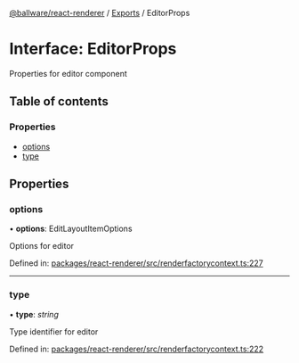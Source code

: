[@ballware/react-renderer](../README.md) / [Exports](../modules.md) / EditorProps

# Interface: EditorProps

Properties for editor component

## Table of contents

### Properties

- [options](editorprops.md#options)
- [type](editorprops.md#type)

## Properties

### options

• **options**: EditLayoutItemOptions

Options for editor

Defined in: [packages/react-renderer/src/renderfactorycontext.ts:227](https://github.com/ballware/ballware-client/blob/5f55ce4/packages/react-renderer/src/renderfactorycontext.ts#L227)

___

### type

• **type**: *string*

Type identifier for editor

Defined in: [packages/react-renderer/src/renderfactorycontext.ts:222](https://github.com/ballware/ballware-client/blob/5f55ce4/packages/react-renderer/src/renderfactorycontext.ts#L222)
